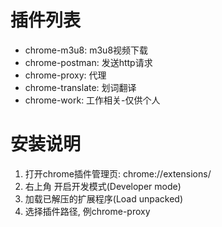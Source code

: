 # 插件列表

- chrome-m3u8: m3u8视频下载
- chrome-postman: 发送http请求
- chrome-proxy: 代理
- chrome-translate: 划词翻译
- chrome-work: 工作相关-仅供个人

# 安装说明

1. 打开chrome插件管理页: chrome://extensions/
2. 右上角 开启开发模式(Developer mode)
3. 加载已解压的扩展程序(Load unpacked)
4. 选择插件路径, 例chrome-proxy